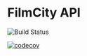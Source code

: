 # FilmCity API

![Build Status](https://github.com/jsrois/bftp2-project3-starting-code/actions/workflows/run_tests.yml/badge.svg)

[![codecov](https://codecov.io/gh/RosaPS/bftp2-project3-starting-code/branch/main/graph/badge.svg?token=ZE0QJOO1S4)](https://codecov.io/gh/RosaPS/bftp2-project3-starting-code)